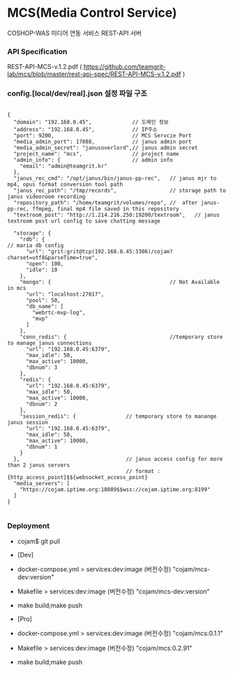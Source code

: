 
# MCS(Media Control Service)
COSHOP-WAS 미디어 연동 서비스 REST-API 서버
### API Specification
REST-API-MCS-v.1.2.pdf
( https://github.com/teamgrit-lab/mcs/blob/master/rest-api-spec/REST-API-MCS-v.1.2.pdf )

### config.[local/dev/real].json 설정 파일 구조
<pre>
<code>
{
  "domain": "192.168.0.45",             // 도메인 정보
  "address": "192.168.0.45",            // IP주소
  "port": 9200,                         // MCS Servcie Port
  "media_admin_port": 17088,            // janus admin port
  "media_admin_secret": "janusoverlord",// janus admin secret
  "project_name": "mcs",                // project name 
  "admin_info": {                       // admin info  
    "email": "admin@teamgrit.kr"
  },
  "janus_rec_cmd": "/opt/janus/bin/janus-pp-rec",   // janus mjr to mp4, opus format conversion tool path 
  "janus_rec_path": "/tmp/records",                 // storage path to janus videoroom recording   
  "repository_path": "/home/teamgrit/volumes/repo", //  after janus-pp-rec, ffmpeg, final mp4 file saved in this repository   
  "textroom_post": "http://1.214.216.250:19200/textroom",   // janus textroom post url config to save chatting message

  "storage": {
    "rdb": {                                                                        // maria db config
      "url": "grit:grit@tcp(192.168.0.45:3306)/cojam?charset=utf8&parseTime=true",
      "open": 100,
      "idle": 10
    },
    "mongo": {                                      // Not Available in mcs                                                               
      "url": "localhost:27017",
      "pool": 50,
      "db_name": [
        "webrtc-mvp-log",
        "mvp"
      ]
    },
    "conn_redis": {                                 //temporary store to manage janus connections   
      "url": "192.168.0.45:6379",
      "max_idle": 50,
      "max_active": 10000,
      "dbnum": 3
    },
    "redis": {                                      
      "url": "192.168.0.45:6379",
      "max_idle": 50,
      "max_active": 10000,
      "dbnum": 2
    },
    "session_redis": {                // temporary store to manange janus session                 
      "url": "192.168.0.45:6379",
      "max_idle": 50,
      "max_active": 10000,
      "dbnum": 1
    }
  },                                  // janus access config for more than 2 janus servers
                                      // format : {http_access_point}$${websocket_access_point}
  "media_servers": [
    "https://cojam.iptime.org:18089$$wss://cojam.iptime.org:8199"
  ]
}
</code>
</pre>

### Deployment
- cojam$ git pull

- [Dev]
- docker-compose.yml > services:dev:image (버전수정) "cojam/mcs-dev:version"
- Makefile > services:dev:image (버전수정) "cojam/mcs-dev:version"
- make build;make push

- [Pro]


- docker-compose.yml > services:dev:image (버전수정) "cojam/mcs:0.1.1"
- Makefile > services:dev:image (버전수정) "cojam/mcs:0.2.91"
- make build;make push
